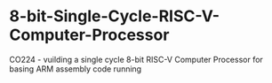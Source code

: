 # 8-bit-Single-Cycle-RISC-V-Computer-Processor
CO224 - vuilding a single cycle 8-bit RISC-V Computer Processor for basing ARM assembly code running
